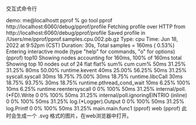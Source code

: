 交互式命令行



demo:
me@localhostt pprof % go tool pprof http://localhost:6060/debug/pprof/profile
Fetching profile over HTTP from http://localhost:6060/debug/pprof/profile
Saved profile in /Users/me/pprof/pprof.samples.cpu.002.pb.gz
Type: cpu
Time: Jun 18, 2022 at 9:52pm (CST)
Duration: 30s, Total samples = 160ms ( 0.53%)
Entering interactive mode (type "help" for commands, "o" for options)
(pprof) top10
Showing nodes accounting for 160ms, 100% of 160ms total
Showing top 10 nodes out of 24
flat  flat%   sum%        cum   cum%
50ms 31.25% 31.25%       80ms 50.00%  runtime.kevent
40ms 25.00% 56.25%       50ms 31.25%  syscall.syscall
30ms 18.75% 75.00%       30ms 18.75%  runtime.libcCall
30ms 18.75% 93.75%       30ms 18.75%  runtime.pthread_cond_wait
10ms  6.25%   100%       10ms  6.25%  runtime.reentersyscall
0     0%   100%       50ms 31.25%  internal/poll.(*FD).Write
0     0%   100%       50ms 31.25%  internal/poll.ignoringEINTRIO (inline)
0     0%   100%       50ms 31.25%  log.(*Logger).Output
0     0%   100%       50ms 31.25%  log.Printf
0     0%   100%       50ms 31.25%  main.main.func1
(pprof) web
(pprof)
此时会生成一个 .svg 格式的图片，在web浏览器中打开。


